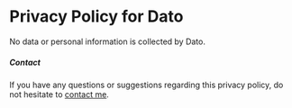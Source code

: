# Privacy Policy for Dato

No data or personal information is collected by Dato.

##### Contact

If you have any questions or suggestions regarding this privacy policy, do not hesitate to [contact me](https://sindresorhus.com/contact).
